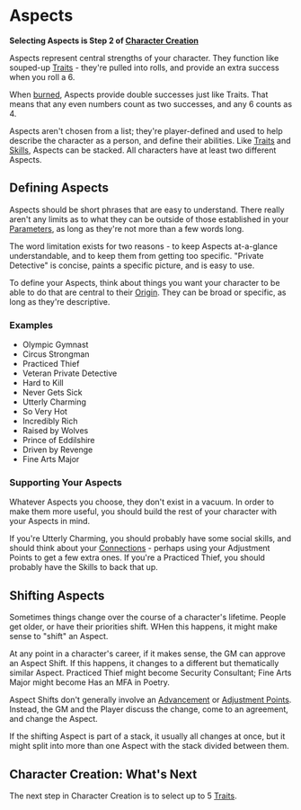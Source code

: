 # Aspects

**Selecting Aspects is Step 2 of [Character Creation](CCSummary.md)**

Aspects represent central strengths of your character. They function like souped-up [Traits](Traits.md) - they're pulled into rolls, and provide an extra success when you roll a 6.

When [burned](Burn.md), Aspects provide double successes just like Traits. That means that any even numbers count as two successes, and any 6 counts as 4.

Aspects aren't chosen from a list; they're player-defined and used to help describe the character as a person, and define their abilities. Like [Traits](Traits.md) and [Skills](Skills.md), Aspects can be stacked. All characters have at least two different Aspects.

## Defining Aspects

Aspects should be short phrases that are easy to understand. There really aren't any limits as to what they can be outside of those established in your [Parameters](Parameters.md), as long as they're not more than a few words long.

The word limitation exists for two reasons - to keep Aspects at-a-glance understandable, and to keep them from getting too specific. "Private Detective" is concise, paints a specific picture, and is easy to use.

To define your Aspects, think about things you want your character to be able to do that are central to their [Origin](Origin.md). They can be broad or specific, as long as they're descriptive.

### Examples

- Olympic Gymnast
- Circus Strongman
- Practiced Thief
- Veteran Private Detective
- Hard to Kill
- Never Gets Sick
- Utterly Charming
- So Very Hot
- Incredibly Rich
- Raised by Wolves
- Prince of Eddilshire
- Driven by Revenge
- Fine Arts Major

### Supporting Your Aspects

Whatever Aspects you choose, they don't exist in a vacuum. In order to make them more useful, you should build the rest of your character with your Aspects in mind.

If you're Utterly Charming, you should probably have some social skills, and should think about your [Connections](Connections.md) - perhaps using your Adjustment Points to get a few extra ones. If you're a Practiced Thief, you should probably have the Skills to back that up.

## Shifting Aspects

Sometimes things change over the course of a character's lifetime. People get older, or have their priorities shift. WHen this happens, it might make sense to "shift" an Aspect.

At any point in a character's career, if it makes sense, the GM can approve an Aspect Shift. If this happens, it changes to a different but thematically similar Aspect. Practiced Thief might become Security Consultant; Fine Arts Major might become Has an MFA in Poetry.

Aspect Shifts don't generally involve an [Advancement](Advancement.md) or [Adjustment Points](AdjustmentPoints.md). Instead, the GM and the Player discuss the change, come to an agreement, and change the Aspect.

If the shifting Aspect is part of a stack, it usually all changes at once, but it might split into more than one Aspect with the stack divided between them.

## Character Creation: What's Next

The next step in Character Creation is to select up to 5 [Traits](Traits.md).
